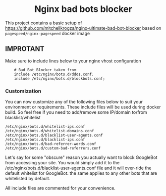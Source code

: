 <div align="center">
  <h1>Nginx bad bots blocker</h1>
</div>


This project contains a basic setup of
 https://github.com/mitchellkrogza/nginx-ultimate-bad-bot-blocker
 based on `pagespeed/nginx-pagespeed` docker image

## IMPROTANT
Make sure to include lines below to your nginx vhost configuration
```
    # Bad Bot Blocker taken from
    include /etc/nginx/bots.d/ddos.conf;
    include /etc/nginx/bots.d/blockbots.conf;
```

### Customization
You can now customize any of the following files below to suit
 your environment or requirements.
 These include files will be used during docker build. So feel free
 if you need to add/remove some IP/domain to/from blacklist/whitelist
```
/etc/nginx/bots.d/whitelist-ips.conf
/etc/nginx/bots.d/whitelist-domains.conf
/etc/nginx/bots.d/blacklist-user-agents.conf
/etc/nginx/bots.d/blacklist-ips.conf
/etc/nginx/bots.d/bad-referrer-words.conf
/etc/nginx/bots.d/custom-bad-referrers.conf
```
Let's say for some "obscure" reason you actually want to block GoogleBot from accessing your site. You would simply add it to the /etc/nginx/bots.d/blacklist-user-agents.conf file and it will over-ride the default whitelist for GoogleBot. the same applies to any other bots that are whitelisted by default.

All include files are commented for your convenience.

